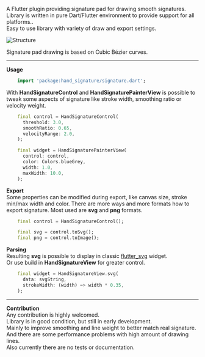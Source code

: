 A Flutter plugin providing signature pad for drawing smooth signatures. Library is written in pure Dart/Flutter environment to provide support for all platforms..\
Easy to use library with variety of draw and export settings.

![Structure](https://raw.githubusercontent.com/RomanBase/hand_signature/master/doc/signature.png)

Signature pad drawing is based on Cubic Bézier curves.

---

**Usage**
```dart
    import 'package:hand_signature/signature.dart';
```

With **HandSignatureControl** and **HandSignaturePainterView** is possible to tweak some aspects of signature like stroke width, smoothing ratio or velocity weight.
```dart
    final control = HandSignatureControl(
      threshold: 3.0,
      smoothRatio: 0.65,
      velocityRange: 2.0,
    );

    final widget = HandSignaturePainterView(
      control: control,
      color: Colors.blueGrey,
      width: 1.0,
      maxWidth: 10.0,
    );
```

**Export**\
Some properties can be modified during export, like canvas size, stroke min/max width and color.
There are more ways and more formats how to export signature. Most used are **svg** and **png** formats.
```dart
    final control = HandSignatureControl();

    final svg = control.toSvg();
    final png = control.toImage();
```

**Parsing**\
Resulting **svg** is possible to display in classic [flutter_svg](https://pub.dev/packages/flutter_svg) widget.\
Or use build in **HandSignatureView** for greater control.
```dart
    final widget = HandSignatureView.svg(
      data: svgString,
      strokeWidth: (width) => width * 0.35,
    );
```

---

**Contribution**\
Any contribution is highly welcomed.\
Library is in good condition, but still in early development.\
Mainly to improve smoothing and line weight to better match real signature.\
And there are some performance problems with high amount of drawing lines.\
Also currently there are no tests or documentation.